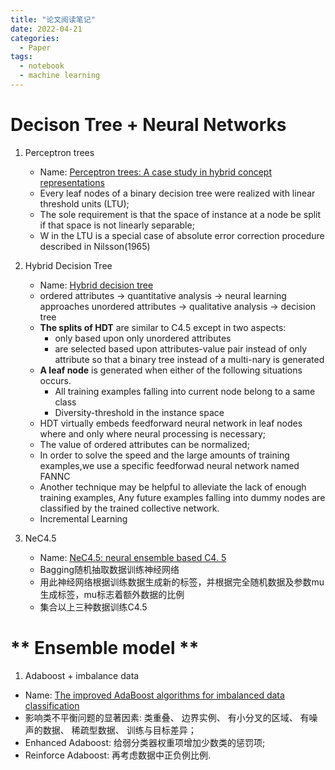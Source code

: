 ```yaml
---
title: "论文阅读笔记"
date: 2022-04-21
categories:
  - Paper
tags:
  - notebook
  - machine learning
---
```

<script type="text/javascript">
	$(document).ready(function() {
	    //为超链接加上target='_blank'属性
		$('a[href^="http"]').each(function() {
			$(this).attr('target', '_blank');
		});
	});
</script>

# **Decison Tree + Neural Networks**

1. Perceptron trees
   - Name: <a href="https://doi.org/10.1080/09540098908915648" target="_blank">Perceptron trees: A case study in hybrid concept representations</a>
   - Every leaf nodes of a binary decision tree were realized with linear threshold units (LTU);
   - The sole requirement is that the space of instance at a node be split if that space is not linearly separable;
   - W in the LTU is a special case of absolute error correction procedure described in Nilsson(1965) 
   
2. Hybrid Decision Tree
   - Name: <a href="https://doi.org/10.1016/S0950-7051(02)00038-2" target="_blank">Hybrid decision tree</a>
   - ordered attributes → quantitative analysis → neural learning approaches
    unordered attributes → qualitative analysis → decision tree
   - **The splits of HDT** are similar to C4.5 except in two aspects: 
     - only based upon only unordered attributes
     - are selected based upon attributes-value pair instead of only attribute so that a binary tree instead of a multi-nary is generated
   - **A leaf node** is generated when either of the following situations occurs.
     - All training examples falling into current node belong to a same class
     - Diversity-threshold in the instance space
   - HDT virtually embeds feedforward neural network in leaf nodes where and only where neural processing is necessary;
   - The value of ordered attributes can be normalized;
   - In order to solve the  speed and the large amounts of training examples,we use a specific feedforwad neural network named FANNC
   - Another technique may be helpful to alleviate the lack of enough training examples, Any future examples 
falling into dummy nodes are classified by the trained collective network.
   -  Incremental Learning
    
3. NeC4.5
   - Name: <a href="https://doi.org/10.1109/TKDE.2004.11" target="_blank">NeC4.5: neural ensemble based C4. 5</a>
   - Bagging随机抽取数据训练神经网络
   - 用此神经网络根据训练数据生成新的标签，并根据完全随机数据及参数mu生成标签，mu标志着额外数据的比例
   - 集合以上三种数据训练C4.5
  

# ** Ensemble model **

1. Adaboost + imbalance data
  - Name: <a href="https://doi.org/10.1016/j.ins.2021.03.042" target="_blank">The improved AdaBoost algorithms for imbalanced data classification</a>
  - 影响类不平衡问题的显著因素: 类重叠、 边界实例、 有小分叉的区域、 有噪声的数据、 稀疏型数据、 训练与目标差异；
  - Enhanced Adaboost: 给弱分类器权重项增加少数类的惩罚项;
  - Reinforce Adaboost: 再考虑数据中正负例比例.